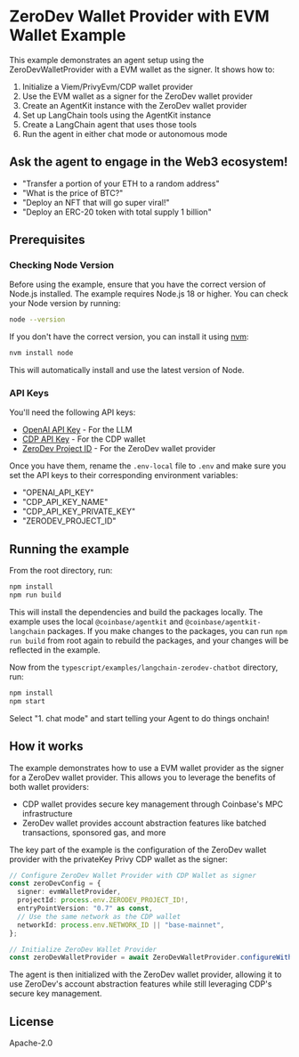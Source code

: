 # ZeroDev Wallet Provider with EVM Wallet Example

This example demonstrates an agent setup using the ZeroDevWalletProvider with a EVM wallet as the signer. It shows how to:

1. Initialize a Viem/PrivyEvm/CDP wallet provider
2. Use the EVM wallet as a signer for the ZeroDev wallet provider
3. Create an AgentKit instance with the ZeroDev wallet provider
4. Set up LangChain tools using the AgentKit instance
5. Create a LangChain agent that uses those tools
6. Run the agent in either chat mode or autonomous mode

## Ask the agent to engage in the Web3 ecosystem!

- "Transfer a portion of your ETH to a random address"
- "What is the price of BTC?"
- "Deploy an NFT that will go super viral!"
- "Deploy an ERC-20 token with total supply 1 billion"

## Prerequisites

### Checking Node Version

Before using the example, ensure that you have the correct version of Node.js installed. The example requires Node.js 18 or higher. You can check your Node version by running:

```bash
node --version
```

If you don't have the correct version, you can install it using [nvm](https://github.com/nvm-sh/nvm):

```bash
nvm install node
```

This will automatically install and use the latest version of Node.

### API Keys

You'll need the following API keys:
- [OpenAI API Key](https://platform.openai.com/docs/quickstart#create-and-export-an-api-key) - For the LLM
- [CDP API Key](https://portal.cdp.coinbase.com/access/api) - For the CDP wallet
- [ZeroDev Project ID](https://docs.zerodev.app/getting-started) - For the ZeroDev wallet provider

Once you have them, rename the `.env-local` file to `.env` and make sure you set the API keys to their corresponding environment variables:

- "OPENAI_API_KEY"
- "CDP_API_KEY_NAME"
- "CDP_API_KEY_PRIVATE_KEY"
- "ZERODEV_PROJECT_ID"

## Running the example

From the root directory, run:

```bash
npm install
npm run build
```

This will install the dependencies and build the packages locally. The example uses the local `@coinbase/agentkit` and `@coinbase/agentkit-langchain` packages. If you make changes to the packages, you can run `npm run build` from root again to rebuild the packages, and your changes will be reflected in the example.

Now from the `typescript/examples/langchain-zerodev-chatbot` directory, run:

```bash
npm install
npm start
```

Select "1. chat mode" and start telling your Agent to do things onchain!

## How it works

The example demonstrates how to use a EVM wallet provider as the signer for a ZeroDev wallet provider. This allows you to leverage the benefits of both wallet providers:

- CDP wallet provides secure key management through Coinbase's MPC infrastructure
- ZeroDev wallet provides account abstraction features like batched transactions, sponsored gas, and more

The key part of the example is the configuration of the ZeroDev wallet provider with the privateKey Privy CDP wallet as the signer:

```typescript
// Configure ZeroDev Wallet Provider with CDP Wallet as signer
const zeroDevConfig = {
  signer: evmWalletProvider,
  projectId: process.env.ZERODEV_PROJECT_ID!,
  entryPointVersion: "0.7" as const,
  // Use the same network as the CDP wallet
  networkId: process.env.NETWORK_ID || "base-mainnet",
};

// Initialize ZeroDev Wallet Provider
const zeroDevWalletProvider = await ZeroDevWalletProvider.configureWithWallet(zeroDevConfig);
```

The agent is then initialized with the ZeroDev wallet provider, allowing it to use ZeroDev's account abstraction features while still leveraging CDP's secure key management.

## License

Apache-2.0
